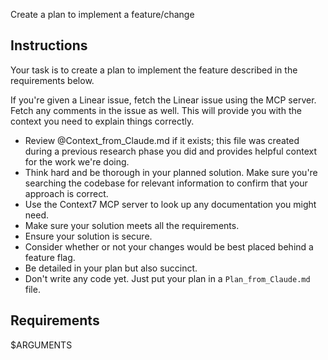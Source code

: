 Create a plan to implement a feature/change

## Instructions
Your task is to create a plan to implement the feature described in the requirements below.

If you're given a Linear issue, fetch the Linear issue using the MCP server. Fetch any
comments in the issue as well. This will provide you with the context you need to explain things correctly.

- Review @Context_from_Claude.md if it exists; this file was created during a
previous research phase you did and provides helpful context for the work we're doing.
- Think hard and be thorough in your planned solution. Make sure you're searching the
codebase for relevant information to confirm that your approach is correct.
- Use the Context7 MCP server to look up any documentation you might need.
- Make sure your solution meets all the requirements.
- Ensure your solution is secure.
- Consider whether or not your changes would be best placed behind a feature flag.
- Be detailed in your plan but also succinct.
- Don't write any code yet. Just put your plan in a `Plan_from_Claude.md` file.

## Requirements
$ARGUMENTS
